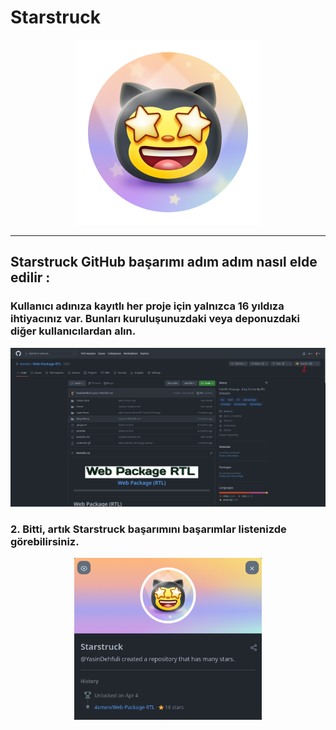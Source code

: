# Starstruck

<div align="center"  >

<img width="296" src="../badges/Starstruck.png" alt="QuickDraw-Pin">
</div>

<hr>

## Starstruck GitHub başarımı adım adım nasıl elde edilir :

### Kullanıcı adınıza kayıtlı her proje için yalnızca 16 yıldıza ihtiyacınız var. Bunları kuruluşunuzdaki veya deponuzdaki diğer kullanıcılardan alın.

<div align="center">
<img width="700" src="../img/starstruck/starstruck-step1.png" alt="quickdraw-step1.png">
</div>

### 2. Bitti, artık Starstruck başarımını başarımlar listenizde görebilirsiniz.
<div align="center">
<img width="300" src="../img/starstruck/starstruck-step2.png" alt="quickdraw-step4.png">
</div>